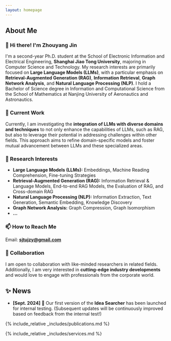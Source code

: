 ```yaml
---
layout: homepage
---
```


## About Me

### 👋 Hi there! I'm **Zhouyang Jin**

I'm a second-year Ph.D. student at the School of Electronic Information and Electrical Engineering, **Shanghai Jiao Tong University**, majoring in Computer Science and Technology. My research interests are primarily focused on **Large Language Models (LLMs)**, with a particular emphasis on **Retrieval-Augmented Generation (RAG)**, **Information Retrieval**, **Graph Network Analysis**, and **Natural Language Processing (NLP)**. I hold a Bachelor of Science degree in Information and Computational Science from the School of Mathematics at Nanjing University of Aeronautics and Astronautics.

### 📝 Current Work

Currently, I am investigating the **integration of LLMs with diverse domains and techniques** to not only enhance the capabilities of LLMs, such as RAG, but also to leverage their potential in addressing challenges within other fields. This approach aims to refine domain-specific models and foster mutual advancement between LLMs and these specialized areas.

### 🔭 Research Interests

- **Large Language Models (LLMs):** Embeddings, Machine Reading Comprehension, Fine-tuning Strategies
- **Retrieval-Augmented Generation (RAG):** Information Retrieval & Language Models, End-to-end RAG Models, the Evaluation of RAG, and Cross-domain RAG
- **Natural Language Processing (NLP):** Information Extraction, Text Generation, Semantic Embedding, Knowledge Discovery
- **Graph Network Analysis:** Graph Compression, Graph Isomorphism
- **...**

### 📫 How to Reach Me

Email: **sjtujzy@gmail.com**

### 🤝 Collaboration

I am open to collaboration with like-minded researchers in related fields. Additionally, I am very interested in **cutting-edge industry developments** and would love to engage with professionals from the corporate world.

## ✨ News

- **[Sept. 2024]** 🌱 Our first version of the **Idea Searcher** has been launched for internal testing. (Subsequent updates will be continuously improved based on feedback from the internal test!)

{% include_relative _includes/publications.md %}

{% include_relative _includes/services.md %}
